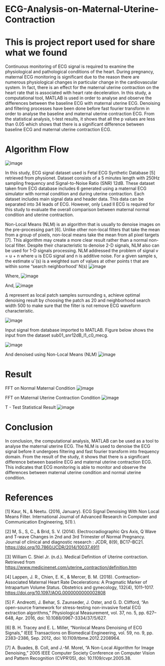# ECG-Analysis-on-Maternal-Uterine-Contraction
# This is project report used for share what we found

Continuous monitoring of ECG signal is required to examine the physiological and pathological conditions of the heart. During pregnancy, maternal ECG monitoring is significant due to the reason there are numerous physiological changes in particular change in the cardiovascular system. In fact, there is an effect for the maternal uterine contraction on the heart rate that is associated with heart rate deceleration. In this study, a computational tool, MATLAB is used in order  to analyse and observe the differences between the baseline ECG with maternal uterine ECG. Denoising and filtering processes have been done before fast fourier transform in order to analyse the baseline and maternal uterine contraction ECG. From the statistical analysis, t-test results, it shows that all the p values are less than 0.05 which shows that there is a significant difference between baseline ECG and maternal uterine contraction ECG.


# Algorithm Flow

![image](https://user-images.githubusercontent.com/57104367/155844601-4b9f1b4a-9c4b-4ab5-87c4-076f3b1328d8.png)

In this study, ECG signal dataset used is Fetal ECG Synthetic Database [5] retrieved from physionet. Dataset consists of a 5 minutes length with 250Hz sampling frequency and Signal-to-Noise Ratio (SNR) 12dB. These dataset taken from ECG database includes 6 generated using a maternal ECG simulator with normal condition and during uterine contraction.
Each dataset includes main signal data and header data. This data can be separated into 34 leads of ECG. However, only Lead II ECG is required for this study to evaluate the overall comparison between maternal normal condition and uterine contraction.

Non-Local Means (NLM) is an algorithm that is usually to denoise images on the pre-processing part [6]. Unlike other non-local filters that take the mean from a group of  pixels, non-local means take the mean from all pixel targets [7]. This algorithm may create a more clear result rather than a normal non-local filter.
Despite their characteristic to denoise 2-D signals, NLM also can be used for 1-D signals processing. NLM addressed the problem of signal v = u + n where u is ECG signal and n is additive noise. For a given sample s, the estimate uˆ(s) is a weighted sum of values at other points t that are within some “search neighborhood’ N(s)
![image](https://user-images.githubusercontent.com/57104367/155844642-4102ef10-0f9c-4a28-bc53-2cd593c6bbb7.png)
	
Where,
![image](https://user-images.githubusercontent.com/57104367/155844646-57a99417-182d-4dfe-8e34-b60cd258560c.png)


And,
![image](https://user-images.githubusercontent.com/57104367/155844649-a9d22f5f-b3d3-4484-b200-7725fdd5c56e.png)

Δ represent as local patch samples surrounding s, achieve optimal denoising result by choosing the patch as 20 and neighborhood search width 500 to make sure that the filter is not remove ECG waveform characteristic.

![image](https://user-images.githubusercontent.com/57104367/155844657-97254cd6-1b9a-4931-b187-e2f7d1adc0dd.png)

Input signal from database imported to MATLAB. Figure below shows the input from the dataset sub01_snr12dB_l1_c0_mecg.

![image](https://user-images.githubusercontent.com/57104367/155844661-455fd1ea-bae1-4517-8f59-bef8d74940b1.png)

And denoised using Non-Local Means (NLM)
![image](https://user-images.githubusercontent.com/57104367/155844685-d2d28be4-dba5-4d66-88f2-d65c0d45b6d5.png)



# Result

FFT on Normal Maternal Condition
![image](https://user-images.githubusercontent.com/57104367/155844732-6a98e539-f7db-473a-b901-321723565ae6.png)


FFT on Maternal Uterine Contraction Condition
![image](https://user-images.githubusercontent.com/57104367/155844741-f09075fd-fc0b-40ec-a668-3e76ffe37ea2.png)

T - Test Statistical Result
![image](https://user-images.githubusercontent.com/57104367/155844556-19a7337b-6dcb-4452-b41c-ae02a5a2f019.png)


# Conclusion

In conclusion, the computational analysis, MATLAB can be used as a tool to analyse the maternal uterine ECG. The NLM is used to denoise the ECG signal before it undergoes filtering and fast fourier transform into frequency domain. From the result of the study, it shows that there is a significant difference between baseline ECG and maternal uterine contraction ECG. This indicates that ECG monitoring is able to monitor and observe the differences between maternal uterine condition and normal uterine condition.


# References

[1]  Kaur, N., & Neetu. (2016, January). ECG Signal Denoising With Non Local Means Filter. International Journal of Advanced Research in Computer and Communication Engineering, 5(1).\

[2]  M, S., S, C., & Brid, S. V. (2014). Electrocradiographic Qrs Axis, Q Wave and T-wave Changes in 2nd and 3rd Trimester of Normal Pregnancy. Journal of clinical and diagnostic research : JCDR, 8(9), BC17–BC21. https://doi.org/10.7860/JCDR/2014/10037.4911

[3]  William C. Shiel Jr. (n.d.). Medical Definition of Uterine contraction. Retrieved from https://www.medicinenet.com/uterine_contraction/definition.htm
 
[4]  Lappen, J. R., Chien, E. K., & Mercer, B. M. (2018). 		Contraction-Associated Maternal Heart Rate Decelerations: A 	Pragmatic Marker of Intrapartum Volume Status. Obstetrics and 	gynecology, 132(4), 1011–1017. 				https://doi.org/10.1097/AOG.0000000000002808

[5]  F. Andreotti, J. Behar, S. Zaunseder, J. Oster, and G. D. Clifford, “An 	open-source framework for stress-testing non-invasive foetal ECG 	extraction algorithms,” Physiological Measurement, vol. 37, no. 5, 	pp. 627–648, Apr. 2016, doi: 10.1088/0967-3334/37/5/627.

[6]  B. H. Tracey and E. L. Miller, “Nonlocal Means Denoising of ECG 	Signals,” IEEE Transactions on Biomedical Engineering, vol. 59, no. 	9, pp. 2383–2386, Sep. 2012, doi: 10.1109/tbme.2012.2208964.

[7]  A. Buades, B. Coll, and J.-M. Morel, “A Non-Local Algorithm for 	Image Denoising,” 2005 IEEE Computer Society Conference on 	Computer Vision and Pattern Recognition (CVPR’05), doi: 		10.1109/cvpr.2005.38.
